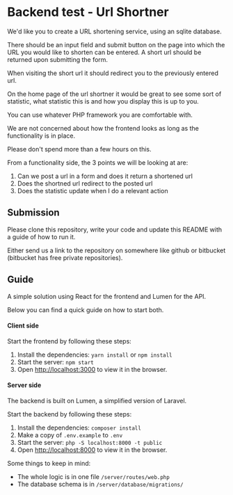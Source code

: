 # Backend test - Url Shortner

We'd like you to create a URL shortening service, using an sqlite database.

There should be an input field and submit button on the page into which the URL you would like to shorten can be entered.
A short url should be returned upon submitting the form.

When visiting the short url it should redirect you to the previously entered url.

On the home page of the url shortner it would be great to see some sort of statistic, what statistic this is and how you display this is up to you.

You can use whatever PHP framework you are comfortable with. 

We are not concerned about how the frontend looks as long as the functionality is in place.

Please don't spend more than a few hours on this.

From a functionality side, the 3 points we will be looking at are:

1. Can we post a url in a form and does it return a shortened url
2. Does the shortned url redirect to the posted url
3. Does the statistic update when I do a relevant action

## Submission

Please clone this repository, write your code and update this README with a guide of how to run it.

Either send us a link to the repository on somewhere like github or bitbucket (bitbucket has free private repositories).


## Guide
A simple solution using React for the frontend and Lumen for the API.

Below you can find a quick guide on how to start both.

#### Client side 

Start the frontend by following these steps:
1. Install the dependencies: `yarn install` or `npm install` 
2. Start the server: `npm start`
3. Open [http://localhost:3000](http://localhost:3000) to view it in the browser.

#### Server side

The backend is built on Lumen, a simplified version of Laravel. 

Start the backend by following these steps:
1. Install the dependencies: `composer install`
2. Make a copy of `.env.example` to `.env`
3. Start the server: `php -S localhost:8000 -t public`
4. Open [http://localhost:8000](http://localhost:8000) to view it in the browser.

Some things to keep in mind:
- The whole logic is in one file `/server/routes/web.php`
- The database schema is in `/server/database/migrations/`


